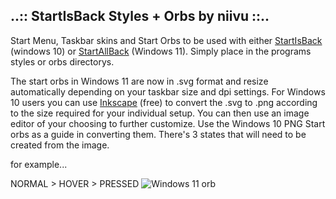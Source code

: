 ## ..:: StartIsBack Styles + Orbs by niivu ::..

Start Menu, Taskbar skins and Start Orbs to be used with either [StartIsBack](https://www.startisback.com/) (windows 10) or [StartAllBack](https://www.startallback.com/) (Windows 11).  Simply place in the programs styles or orbs directorys.

The start orbs in Windows 11 are now in .svg format and resize automatically depending on your taskbar size and dpi settings.
For Windows 10 users you can use [Inkscape](https://inkscape.org/) (free) to convert the .svg to .png according to the size required for your individual setup.  You can then use an image editor of your choosing to further customize.  Use the Windows 10 PNG Start orbs as a guide in converting them.  There's 3 states that will need to be created from the image.

for example...

NORMAL > HOVER > PRESSED
![Windows 11 orb](https://user-images.githubusercontent.com/32079142/168418856-732c100f-86ee-4599-8cc5-945834529e0e.png)

